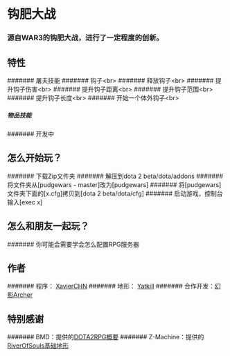 钩肥大战
====================
### 源自WAR3的钩肥大战，进行了一定程度的创新。

特性
-------------------
####### 屠夫技能
####### 钩子\<br>
####### 释放钩子\<br>
####### 提升钩子伤害\<br>
####### 提升钩子距离\<br>
####### 提升钩子范围\<br>
####### 提升钩子长度\<br>
####### 开始一个体外钩子\<br>

##### 物品技能
####### 开发中


怎么开始玩？
--------------------
####### 下载Zip文件夹
####### 解压到dota 2 beta/dota/addons
####### 将文件夹从[pudgewars - master]改为[pudgewars]
####### 将[pudgewars]文件夹下面的[x.cfg]拷贝到[dota 2 beta/dota/cfg]
####### 启动游戏，控制台输入[exec x]

怎么和朋友一起玩？
--------------------
####### 你可能会需要学会怎么配置RPG服务器

作者
--------------------
####### 程序： [XavierCHN](https://github.com/XavierCHN)
####### 地形： [Yatkill](https://github.com/HeadCrabD)
####### 合作开发：[幻影Archer](https://github.com/justarcherit)

特别感谢
--------------------
####### BMD：提供的[DOTA2RPG概要](https://github.com/bmddota/barebones)
####### Z-Machine：提供的[RiverOfSouls基础地形](https://github.com/Z-Machine/RiverOfSouls)
